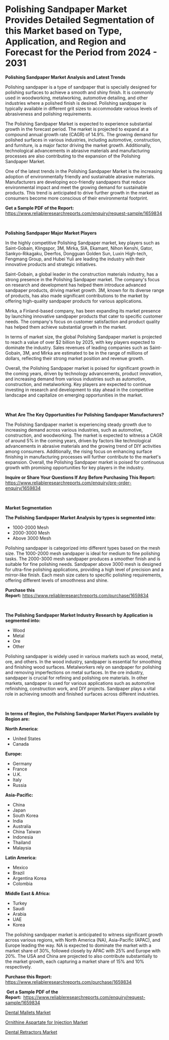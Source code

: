 <p><h1>Polishing Sandpaper Market Provides Detailed Segmentation of this Market based on Type, Application, and Region and Forecast for the Period from 2024 - 2031</h1></p><p><strong>Polishing Sandpaper Market Analysis and Latest Trends</strong></p>
<p><p>Polishing sandpaper is a type of sandpaper that is specially designed for polishing surfaces to achieve a smooth and shiny finish. It is commonly used in woodworking, metalworking, automotive detailing, and other industries where a polished finish is desired. Polishing sandpaper is typically available in different grit sizes to accommodate various levels of abrasiveness and polishing requirements.</p><p>The Polishing Sandpaper Market is expected to experience substantial growth in the forecast period. The market is projected to expand at a compound annual growth rate (CAGR) of 14.9%. The growing demand for polished surfaces in various industries, including automotive, construction, and furniture, is a major factor driving the market growth. Additionally, technological advancements in abrasive materials and manufacturing processes are also contributing to the expansion of the Polishing Sandpaper Market.</p><p>One of the latest trends in the Polishing Sandpaper Market is the increasing adoption of environmentally friendly and sustainable abrasive materials. Manufacturers are developing eco-friendly sandpapers that reduce environmental impact and meet the growing demand for sustainable products. This trend is anticipated to drive further growth in the market as consumers become more conscious of their environmental footprint.</p></p>
<p><strong>Get a Sample PDF of the Report:&nbsp;</strong> <a href="https://www.reliableresearchreports.com/enquiry/request-sample/1659834">https://www.reliableresearchreports.com/enquiry/request-sample/1659834</a></p>
<p>&nbsp;</p>
<p><strong>Polishing Sandpaper Major Market Players</strong></p>
<p><p>In the highly competitive Polishing Sandpaper market, key players such as Saint-Gobain, Klingspor, 3M, Mirka, SIA, Ekamant, Nihon Kenshi, Gator, Sankyo-Rikagaku, Deerfos, Dongguan Golden Sun, Luxin High-tech, Fengmang Group, and Hubei Yuli are leading the industry with their innovative products and strategic initiatives.</p><p>Saint-Gobain, a global leader in the construction materials industry, has a strong presence in the Polishing Sandpaper market. The company's focus on research and development has helped them introduce advanced sandpaper products, driving market growth. 3M, known for its diverse range of products, has also made significant contributions to the market by offering high-quality sandpaper products for various applications.</p><p>Mirka, a Finland-based company, has been expanding its market presence by launching innovative sandpaper products that cater to specific customer needs. The company's focus on customer satisfaction and product quality has helped them achieve substantial growth in the market.</p><p>In terms of market size, the global Polishing Sandpaper market is projected to reach a value of over $2 billion by 2025, with key players expected to dominate the industry. Sales revenues of leading companies such as Saint-Gobain, 3M, and Mirka are estimated to be in the range of millions of dollars, reflecting their strong market position and revenue growth.</p><p>Overall, the Polishing Sandpaper market is poised for significant growth in the coming years, driven by technology advancements, product innovation, and increasing demand from various industries such as automotive, construction, and metalworking. Key players are expected to continue investing in research and development to stay ahead in the competitive landscape and capitalize on emerging opportunities in the market.</p></p>
<p>&nbsp;</p>
<p><strong>What Are The Key Opportunities For Polishing Sandpaper Manufacturers?</strong></p>
<p><p>The Polishing Sandpaper market is experiencing steady growth due to increasing demand across various industries, such as automotive, construction, and woodworking. The market is expected to witness a CAGR of around 5% in the coming years, driven by factors like technological advancements in abrasive materials and the growing trend of DIY activities among consumers. Additionally, the rising focus on enhancing surface finishing in manufacturing processes will further contribute to the market's expansion. Overall, the Polishing Sandpaper market is poised for continuous growth with promising opportunities for key players in the industry.</p></p>
<p><strong>Inquire or Share Your Questions If Any Before Purchasing This Report:</strong> <a href="https://www.reliableresearchreports.com/enquiry/pre-order-enquiry/1659834">https://www.reliableresearchreports.com/enquiry/pre-order-enquiry/1659834</a></p>
<p>&nbsp;</p>
<p><strong>Market Segmentation</strong></p>
<p><strong>The Polishing Sandpaper Market Analysis by types is segmented into:</strong></p>
<p><ul><li>1000-2000 Mesh</li><li>2000-3000 Mesh</li><li>Above 3000 Mesh</li></ul></p>
<p><p>Polishing sandpaper is categorized into different types based on the mesh size. The 1000-2000 mesh sandpaper is ideal for medium to fine polishing tasks. The 2000-3000 mesh sandpaper produces a smoother finish and is suitable for fine polishing needs. Sandpaper above 3000 mesh is designed for ultra-fine polishing applications, providing a high level of precision and a mirror-like finish. Each mesh size caters to specific polishing requirements, offering different levels of smoothness and shine.</p></p>
<p><strong>Purchase this Report:&nbsp;</strong><a href="https://www.reliableresearchreports.com/purchase/1659834">https://www.reliableresearchreports.com/purchase/1659834</a></p>
<p>&nbsp;</p>
<p><strong>The Polishing Sandpaper Market Industry Research by Application is segmented into:</strong></p>
<p><ul><li>Wood</li><li>Metal</li><li>Ore</li><li>Other</li></ul></p>
<p><p>Polishing sandpaper is widely used in various markets such as wood, metal, ore, and others. In the wood industry, sandpaper is essential for smoothing and finishing wood surfaces. Metalworkers rely on sandpaper for polishing and removing imperfections on metal surfaces. In the ore industry, sandpaper is crucial for refining and polishing ore materials. In other markets, sandpaper is used for various applications such as automotive refinishing, construction work, and DIY projects. Sandpaper plays a vital role in achieving smooth and finished surfaces across different industries.</p></p>
<p>&nbsp;</p>
<p><strong>In terms of Region, the Polishing Sandpaper Market Players available by Region are:</strong></p>
<p>
    <p> <strong> North America: </strong>
        <ul>
            <li>United States</li>
            <li>Canada</li>
        </ul>
        </p> 
    <p> <strong> Europe: </strong>
        <ul>
            <li>Germany</li>
            <li>France</li>
            <li>U.K.</li>
            <li>Italy</li>
            <li>Russia</li>
        </ul>
        </p> 
    <p> <strong> Asia-Pacific: </strong>
        <ul>
            <li>China</li>
            <li>Japan</li>
            <li>South Korea</li>
            <li>India</li>
            <li>Australia</li>
            <li>China Taiwan</li>
            <li>Indonesia</li>
            <li>Thailand</li>
            <li>Malaysia</li>
        </ul>
        </p> 
    <p> <strong> Latin America: </strong>
        <ul>
            <li>Mexico</li>
            <li>Brazil</li>
            <li>Argentina Korea</li>
            <li>Colombia</li>
        </ul>
        </p> 
    <p> <strong> Middle East & Africa: </strong>
        <ul>
            <li>Turkey</li>
            <li>Saudi</li>
            <li>Arabia</li>
            <li>UAE</li>
            <li>Korea</li>
        </ul>
    </p>
    </p>
<p><p>The polishing sandpaper market is anticipated to witness significant growth across various regions, with North America (NA), Asia-Pacific (APAC), and Europe leading the way. NA is expected to dominate the market with a market share of 30%, followed closely by APAC with 25% and Europe with 20%. The USA and China are projected to also contribute substantially to the market growth, each capturing a market share of 15% and 10% respectively.</p></p>
<p><strong>Purchase this Report: </strong><a href="https://www.reliableresearchreports.com/purchase/1659834">https://www.reliableresearchreports.com/purchase/1659834</a></p>
<p>&nbsp;<strong>Get a Sample PDF of the Report:&nbsp;&nbsp;</strong><a href="https://www.reliableresearchreports.com/enquiry/request-sample/1659834">https://www.reliableresearchreports.com/enquiry/request-sample/1659834</a></p>
<p><strong></strong></p>
<p><p><a href="https://view.publitas.com/reportprime-1/dental-mallets-market-size-and-examines-its-market-scope-with-a-primary-focus-on-growth-opportunities-and-forecasted-trends-spanning-from-2023-to-2030/">Dental Mallets Market</a></p><p><a href="https://view.publitas.com/reportprime-1/ornithine-aspartate-for-injection-market-offers-provide-insightful-data-for-the-time-period-from-2023-to-2030-and-also-provide-analysis-based-on-application-type-and-region/">Ornithine Aspartate for Injection Market</a></p><p><a href="https://view.publitas.com/reportprime-1/global-dental-retractors-market-size-and-market-trends-insights-and-projections-from-2023-to-2030/">Dental Retractors Market</a></p></p>